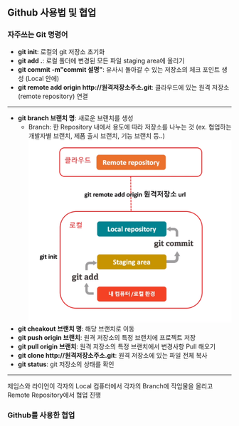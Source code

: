 ## Github 사용법 및 협업
### 자주쓰는 Git 명령어
* __git init__: 로컬의 git 저장소 초기화
* __git add .__: 로컬 폴더에 변경된 모든 파일 staging area에 올리기
* __git commit -m"commit 설명"__: 유사시 돌아갈 수 있는 저장소의 체크 포인트 생성 (Local 안에)
* __git remote add origin http://원격저장소주소.git__: 클라우드에 있는 원격 저장소(remote repository) 연결
---
* __git branch 브랜치 명__: 새로운 브랜치를 생성
  * Branch: 한 Repository 내에서 용도에 따라 저장소를 나누는 것 (ex. 협업하는 개발자별 브랜치, 제품 출시 브랜치, 기능 브랜치 등..)
![ex_로컬원격연결](./Img/로컬이랑원격저장소연결.PNG)
* __git cheakout 브랜치 명__: 해당 브랜치로 이동
* __git push origin 브랜치__: 원격 저장소의 특정 브랜치에 프로젝트 저장
* __git pull origin 브랜치__: 원격 저장소의 특정 브랜치에서 변경사항 Pull 해오기
* __git clone  http://원격저장소주소.git__: 원격 저장소에 있는 파일 전체 복사
* __git status__: git 저장소의 상태를 확인
---
제임스와 라이언이 각자의 Local 컴퓨터에서 각자의 Branch에 작업물을 올리고 Remote Repository에서 협업 진행


### Github를 사용한 협업
